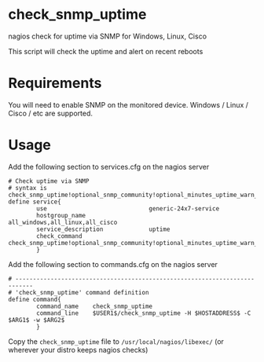 # check_snmp_uptime
nagios check for uptime via SNMP for Windows, Linux, Cisco 

This script will check the uptime and alert on recent reboots

# Requirements
You will need to enable SNMP on the monitored device.  Windows / Linux / Cisco / etc are supported.

# Usage
Add the following section to services.cfg on the nagios server
```
# Check uptime via SNMP
# syntax is check_snmp_uptime!optional_snmp_community!optional_minutes_uptime_warn_threshold
define service{
        use                             generic-24x7-service
        hostgroup_name                  all_windows,all_linux,all_cisco
        service_description             uptime
        check_command                   check_snmp_uptime!optional_snmp_community!optional_minutes_uptime_warn_threshold
        }
```

Add the following section to commands.cfg on the nagios server
```
# ---------------------------------------------------------------------------
# 'check_snmp_uptime' command definition
define command{
        command_name    check_snmp_uptime
        command_line    $USER1$/check_snmp_uptime -H $HOSTADDRESS$ -C $ARG1$ -w $ARG2$
        }
```

Copy the `check_snmp_uptime` file to `/usr/local/nagios/libexec/` (or wherever your distro keeps nagios checks)

